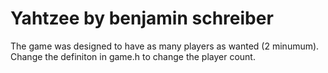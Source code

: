 # Yahtzee by benjamin schreiber
The game was designed to have as many players as wanted (2 minumum). Change the definiton in game.h to change the player count.